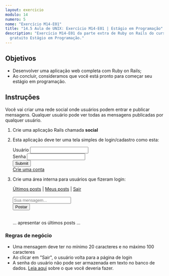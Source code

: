 ```yaml
---
layout: exercicio
modulo: 14
numero: 5
nome: "Exercício M14-E01"
title: "14.5 Aula de UNIX: Exercício M14-E01 | Estágio em Programação"
description: "Exercício M14-E01 da parte extra de Ruby on Rails do curso online
  gratuito Estágio em Programação."
---
```


## Objetivos

- Desenvolver uma aplicação web completa com Ruby on Rails;
- Ao concluir, consideramos que você está pronto para começar seu estágio em
  programação.

## Instruções

Você vai criar uma rede social onde usuários podem entrar e publicar mensagens.
Qualquer usuário pode ver todas as mensagens publicadas por qualquer usuário.

1. Crie uma aplicação Rails chamada **social**

2. Esta aplicação deve ter uma tela simples de login/cadastro como esta:

    <div class="row">
      <div class="col-6 offset-1 bg-light p-3">
        <form>
          <div class="form-group">
            <label for="exampleInputUsername">Usuário</label>
            <input type="text" class="form-control" id="exampleInputUsername">
          </div>
          <div class="form-group">
            <label for="exampleInputPassword1">Senha</label>
            <input type="password" class="form-control" id="exampleInputPassword1">
          </div>
          <button type="submit" class="btn btn-primary">Submit</button>
          <br>
          <a href="#">Crie uma conta</a>
        </form>
      </div>
    </div>

3. Crie uma área interna para usuários que fizeram login:

    <div class="row">
      <div class="col-6 offset-1 bg-light p-3">
        <div>
          <a href="#" class="text-secondary">Últimos posts</a> | <a href="#">Meus posts</a> | <a href="#">Sair</a>
        </div>
        <br>
        <form class="form-inline">
          <div class="form-group mx-sm-3 mb-2">
            <input type="text" class="form-control" placeholder="Sua mensagem...">
          </div>
          <button type="submit" class="btn btn-primary mb-2">Postar</button>
        </form>
        <br>
        <div class="text-center bg-secondary text-white p-3">
          ... apresentar os últimos posts ...
        </div>
      </div>
    </div>

### Regras de negócio

- Uma mensagem deve ter no mínimo 20 caracteres e no máximo 100 caracteres
- Ao clicar em "Sair", o usuário volta para a página de login
- A senha do usuário não pode ser armazenada em texto no banco de dados.
  [Leia aqui](https://medium.com/@barbolo/sinto-muito-mas-a-sua-senha-pode-estar-comprometida-959368fbfc03)
  sobre o que você deveria fazer.
